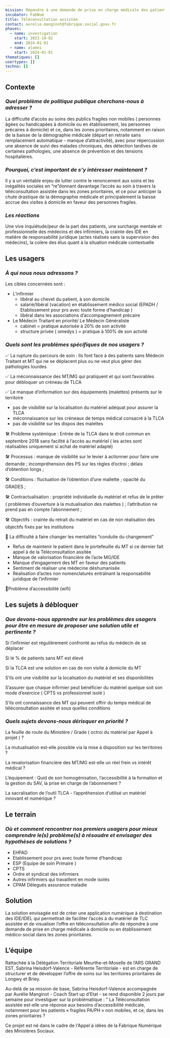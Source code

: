 ```yaml
---
mission: Répondre à une demande de prise en charge médicale des patients fragiles non mobiles à domicile ou en établissement médico-social dans les zones prioritaires.
incubator: FabNum
title: Téléconsultation assistée
contact: aurelie.manginot@fabrique.social.gouv.fr
phases:
  - name: investigation
    start: 2023-10-02
    end: 2024-01-01
  - name: alumni
    start: 2024-01-01
thematiques: []
usertypes: []
techno: []
---
```

## Contexte
### *Quel problème de politique publique cherchons-nous à adresser ?*

La difficulté d’accès au soins des publics fragiles non mobiles  ( personnes âgées ou handicapées à domicile ou en établissement, les personnes précaires à domicile) et ce, dans les zones prioritaires, notamment en raison de la baisse de la démographie médicale (départ en retraite sans remplacement automatique - manque d’attractivité), avec pour répercussion une absence de suivi des malades chroniques, des détection tardives de certaines pathologies, une absence de prévention et des tensions hospitalières.

### *Pourquoi, c’est important de s’y intéresser maintenant ?*

Il y a un véritable enjeu de lutter contre le renoncement aux soins et les inégalités sociales en “re”donnant davantage l’accès au soin à travers la téléconsultation assistée dans les zones prioritaires, et ce pour anticiper la chute drastique de la démographie médicale et principalement la baisse accrue des visites à domicile en faveur des personnes fragiles.

### *Les réactions* 

Une vive inquiétude/peur de la part des patients, une surcharge mentale et professionnelle des médecins et des infirmiers, la crainte des IDE en matière de responsabilité juridique (actes réalisés sans la supervision des médecins), la colère des élus quant à la situation médicale contextuelle

## Les usagers

### *À qui nous nous adressons ?*

Les cibles concernées sont :

- L’infirmier
    - libéral au chevet du patient, à son domicile
    - salarié/libéral (vacation) en établissement médico social (EPADH / Etablissement pour prs avec toute forme d’handicap )
    - libéral dans les associations d’accompagnement précaire
- Le Médecin Traitant en priorité/ Le Médecin Généraliste
    - cabinet = pratique autorisée à 20% de son activité
    - structure privée ( omedys ) = pratique à 100% de son actvité

### *Quels sont les problèmes spécifiques de nos usagers ?*

✅ La rupture du parcours de soin : Ils font face à des patients sans Médecin Traitant  et MT qui ne se déplacent plus ou ne veut plus gérer des pathologies lourdes 

✅ La méconnaissance des MT/MG qui pratiquent et qui sont favorables pour débloquer un créneau de TLCA 

✅ Le manque d’information sur des équipements (malettes) présents sur le territoire

- pas de visibilité sur la localisation du matériel adéquat pour assurer la TLCA
- méconnaissance sur les créneaux de temps médical consacré à la TLCA
- pas de visibilité sur les dispos des malettes

🛠️ Problème systémique : Entrée de la TLCA dans le droit commun en septembre 2018 sans facilité à l’accès au matériel ( les actes sont réalisables uniquement si achat de matériel adapté) 

🛠️ Processus : manque de visibilité sur le levier à actionner pour faire une demande ; incompréhension des PS sur les règles d’octroi ; délais d’obtention longs ;

🛠️ Conditions : fluctuation de l’obtention d’une mallette ; opacité du GRADES ;

🛠️ Contractualisation : propriété individuelle du matériel et refus de le prêter ( problèmes d’ouverture à la mutualisation des malettes  ) ; l’attribution ne prend pas en compte l’abonnement ;

🛠️ Objectifs : crainte du retrait du matériel en cas de non réalisation des objectifs fixés par les institutions 

🚩 La difficulté à faire changer les mentalités “conduite du changement”

- Refus de maintenir le patient dans le portefeuille du MT si ce dernier fait appel à de la Téléconsultation assitée
- Manque de valorisation financière de l’acte MG/IDE
- Manque d’engagement des MT en faveur des patients
- Sentiment de réaliser une médecine déshumanisée
- Réalisation d’actes non nomenclaturés entraînant la responsabilité juridique de l’infirmier

🚩Problème d’accessibilité (wifi) 

## **Les sujets à débloquer**

### *Que devons-nous apprendre sur les problèmes des usagers pour être en mesure de proposer une solution utile et pertinente ?*

Si l’infirmier est régulièrement confronté au refus du médecin de se déplacer 

Si le % de patients sans MT est élevé

Si la TLCA est une solution en cas de non visite à domicile du MT

S’ils ont une visibilité sur la localisation du matériel et ses disponibilités

S’assurer que chaque infirmier peut bénéficier du matériel quelque soit son mode d’exercice ( CPTS vs professionnel isolé )

S’ils ont connaissance des MT qui peuvent offrir du temps médical de téléconsultation assitée et sous quelles conditions

### *Quels sujets devons-nous dérisquer en priorité ?*

La feuille de route du Ministère / Grade ( octroi du matériel par Appel à projet ) ?

La mutualisation est-elle possible via la mise à disposition sur les territoires ?

La revalorisation financière des MT/MG est-elle un réel frein vs intérêt médical ?

L’équipement : Quid de son homogénisation, l’accessibilité à la formation et la gestion du SAV, la prise en charge de l’abonnement ?

La sacralisation de l’outil TLCA - l’appréhension d’utilisé un matériel innovant et numérique ?

## Le terrain

### *Où et comment rencontrer nos premiers usagers pour mieux comprendre le(s) problème(s) à résoudre et envisager des hypothèses de solutions ?*

- EHPAD
- Etablissement pour prs avec toute forme d’handicap
- ESP (Equipe de soin Primaire )
- CPTS
- Ordre et syndicat des infirmiers
- Autres infirmiers qui travaillent en mode isolés
- CPAM Délegués assurance maladie

## Solution
 La solution envisagée est de créer une application numérique à destination des IDE/IDEL qui permettrait de faciliter l’accès à du matériel de TLC assistée et de visualiser l’offre en téléconsultation afin de répondre à une demande de prise en charge médicale à domicile ou en établissement médico-social dans les zones prioritaires.

## L’équipe

Rattachée à la Délégation Territoriale Meurthe-et-Moselle de l’ARS GRAND EST, Sabrina Heisdorf-Valence - Référente Territoriale - est en charge de structurer et de développer l’offre de soins sur les territoires prioritaires de Longwy et Briey.

Au-delà de sa mission de base, Sabrina Heisdorf-Valence accompagnée par Aurélie Manginot - Coach Start up d’Etat - se rend disponible 2 jours par semaine pour investiguer sur la problématique :
" La Téléconsultation assistée est-elle une réponse aux besoins d’accessibilité médicale, notamment pour les patients « fragiles PA/PH » non mobiles, et ce, dans les zones prioritaires ?

Ce projet est né dans le cadre de l'Appel à idées de la Fabrique Numérique des Ministères Sociaux.




